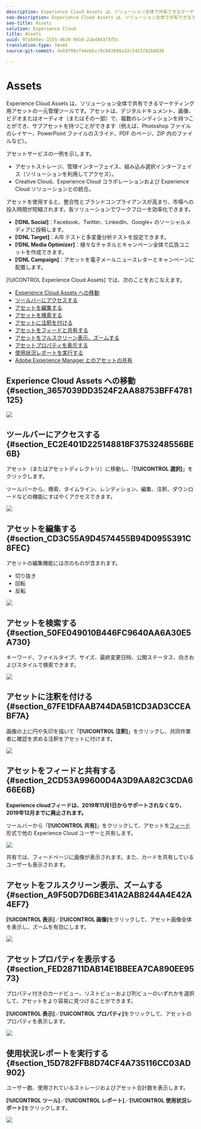 ```yaml
---
description: Experience Cloud Assets は、ソリューション全体で共有できるマーケティング用アセットの一元管理ツールです。アセットは、デジタルドキュメント、画像、ビデオまたはオーディオ（またはその一部）で、複数のレンディションを持つことができ、サブアセットを持つことができます（例えば、Photoshop ファイルのレイヤー、PowerPoint ファイルのスライド、PDF のページ、ZIP 内のファイルなど）。
seo-description: Experience Cloud Assets は、ソリューション全体で共有できるマーケティング用アセットの一元管理ツールです。アセットは、デジタルドキュメント、画像、ビデオまたはオーディオ（またはその一部）で、複数のレンディションを持つことができ、サブアセットを持つことができます（例えば、Photoshop ファイルのレイヤー、PowerPoint ファイルのスライド、PDF のページ、ZIP 内のファイルなど）。
seo-title: Assets
solution: Experience Cloud
title: Assets
uuid: 97a849ec-1555-4630-9416-2ab484373f5c
translation-type: tm+mt
source-git-commit: 4eb9f90cf44eb5cc9c6d3898a32c5415f82b8030

---
```



# Assets

Experience Cloud Assets は、ソリューション全体で共有できるマーケティング用アセットの一元管理ツールです。アセットは、デジタルドキュメント、画像、ビデオまたはオーディオ（またはその一部）で、複数のレンディションを持つことができ、サブアセットを持つことができます（例えば、Photoshop ファイルのレイヤー、PowerPoint ファイルのスライド、PDF のページ、ZIP 内のファイルなど）。

<!-- asset.xml -->
アセットサービスの一例を示します。

* アセットストレージ、管理インターフェイス、組み込み選択インターフェイス（ソリューションを利用してアクセス）。
* Creative Cloud、Experience Cloud コラボレーションおよび Experience Cloud ソリューションとの統合。

アセットを使用すると、整合性とブランドコンプライアンスが高まり、市場への投入時間が短縮されます。各ソリューションでワークフローを効率化できます。

* **[!DNL Social]**：Facebook、Twitter、LinkedIn、Google+ のソーシャルメディアに投稿します。
* **[!DNL Target]**：A/B テストと多変量分析テストを設定できます。
* **[!DNL Media Optimizer]**：様々なチャネルとキャンペーン全体で広告ユニットを作成できます。
* **[!DNL Campaign]**：アセットを電子メールニュースレターとキャンペーンに配置します。

[!UICONTROL Experience Cloud Assets] では、次のことをおこなえます。

* [Experience Cloud Assets への移動](../experience-cloud-assets/experience-cloud-assets.md#section_3657039DD3524F2AA88753BFF4781125)
* [ツールバーにアクセスする](../experience-cloud-assets/experience-cloud-assets.md#section_EC2E401D225148818F3753248556BE6B)
* [アセットを編集する](../experience-cloud-assets/experience-cloud-assets.md#section_CD3C55A9D4574455B94D0955391C8FEC)
* [アセットを検索する](../experience-cloud-assets/experience-cloud-assets.md#section_50FE049010B446FC9640AA6A30E5A730)
* [アセットに注釈を付ける](../experience-cloud-assets/experience-cloud-assets.md#section_67FE1DFAAB744DA5B1CD3AD3CCEABF7A)
* [アセットをフィードと共有する](../experience-cloud-assets/experience-cloud-assets.md#section_2CD53A99600D4A3D9AA82C3CDA666E6B)
* [アセットをフルスクリーン表示、ズームする](../experience-cloud-assets/experience-cloud-assets.md#section_A9F50D7D6BE341A2AB8244A4E42A4EF7)
* [アセットプロパティを表示する](../experience-cloud-assets/experience-cloud-assets.md#section_FED28711DAB14E1BBEEA7CA890EE9573)
* [使用状況レポートを実行する](../experience-cloud-assets/experience-cloud-assets.md#section_15D782FFB8D74CF4A735116CC03AD902)
* [Adobe Experience Manager とのアセットの共有](../experience-cloud-assets/experience-cloud-assets.md#section_45C1B72F4D274F54BC6CCB64D2580AC5)

## Experience Cloud Assets への移動 {#section_3657039DD3524F2AA88753BFF4781125}

![](assets/asset-nav.png)

## ツールバーにアクセスする {#section_EC2E401D225148818F3753248556BE6B}

アセット（またはアセットディレクトリ）に移動し、「**[!UICONTROL 選択]**」をクリックします。

ツールバーから、検索、タイムライン、レンディション、編集、注釈、ダウンロードなどの機能にすばやくアクセスできます。

![](assets/asset-tools.png)

## アセットを編集する {#section_CD3C55A9D4574455B94D0955391C8FEC}

アセットの編集機能には次のものが含まれます。

* 切り抜き
* 回転
* 反転

![](assets/asset-edit.png)

## アセットを検索する {#section_50FE049010B446FC9640AA6A30E5A730}

キーワード、ファイルタイプ、サイズ、最終変更日時、公開ステータス、向きおよびスタイルで検索できます。

![](assets/asset-search.png)

## アセットに注釈を付ける {#section_67FE1DFAAB744DA5B1CD3AD3CCEABF7A}

画像の上に円や矢印を描いて「**[!UICONTROL 注釈]**」をクリックし、共同作業者に確認を求める注釈をアセットに付けます。

![](assets/assets-annotate.png)

## アセットをフィードと共有する {#section_2CD53A99600D4A3D9AA82C3CDA666E6B}

**Experience cloudフィードは、2019年11月1日からサポートされなくなり、2019年12月までに廃止されます。**

ツールバーから「**[!UICONTROL 共有]**」をクリックして、アセットを[フィード](../feed.md#concept_9256B8768A294009A777282DD8719213)形式で他の Experience Cloud ユーザーと共有します。

![](assets/assets-share-card.png)

共有では、フィードページに画像が表示されます。また、カードを共有しているユーザーも表示されます。

## アセットをフルスクリーン表示、ズームする {#section_A9F50D7D6BE341A2AB8244A4E42A4EF7}

**[!UICONTROL 表示]**／**[!UICONTROL 画像]**&#x200B;をクリックして、アセット画像全体を表示し、ズームを有効にします。

![](assets/asset-zoom.png)

## アセットプロパティを表示する {#section_FED28711DAB14E1BBEEA7CA890EE9573}

プロパティ付きのカードビュー、リストビューおよび列ビューのいずれかを選択して、アセットをより容易に見つけることができます。

**[!UICONTROL 表示]**／**[!UICONTROL プロパティ]**&#x200B;をクリックして、アセットのプロパティを表示します。

![](assets/asset-properties.png)

## 使用状況レポートを実行する {#section_15D782FFB8D74CF4A735116CC03AD902}

ユーザー数、使用されているストレージおよびアセット合計数を表示します。

**[!UICONTROL ツール]**／**[!UICONTROL レポート]**／**[!UICONTROL 使用状況レポート]**&#x200B;をクリックします。

![](assets/assets-usage-report.png)
